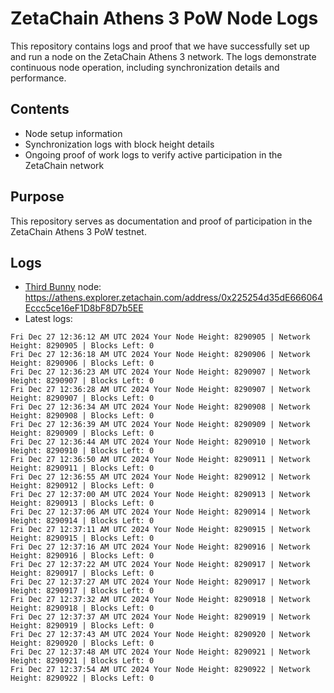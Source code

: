 # ZetaChain Athens 3 PoW Node Logs
This repository contains logs and proof that we have successfully set up and run a node on the ZetaChain Athens 3 network. The logs demonstrate continuous node operation, including synchronization details and performance.

## Contents
- Node setup information
- Synchronization logs with block height details
- Ongoing proof of work logs to verify active participation in the ZetaChain network

## Purpose
This repository serves as documentation and proof of participation in the ZetaChain Athens 3 PoW testnet.

## Logs

- [Third Bunny](https://thirdbunny.xyz/) node: https://athens.explorer.zetachain.com/address/0x225254d35dE666064Eccc5ce16eF1D8bF8D7b5EE
- Latest logs:
```
Fri Dec 27 12:36:12 AM UTC 2024 Your Node Height: 8290905 | Network Height: 8290905 | Blocks Left: 0
Fri Dec 27 12:36:18 AM UTC 2024 Your Node Height: 8290906 | Network Height: 8290906 | Blocks Left: 0
Fri Dec 27 12:36:23 AM UTC 2024 Your Node Height: 8290907 | Network Height: 8290907 | Blocks Left: 0
Fri Dec 27 12:36:28 AM UTC 2024 Your Node Height: 8290907 | Network Height: 8290907 | Blocks Left: 0
Fri Dec 27 12:36:34 AM UTC 2024 Your Node Height: 8290908 | Network Height: 8290908 | Blocks Left: 0
Fri Dec 27 12:36:39 AM UTC 2024 Your Node Height: 8290909 | Network Height: 8290909 | Blocks Left: 0
Fri Dec 27 12:36:44 AM UTC 2024 Your Node Height: 8290910 | Network Height: 8290910 | Blocks Left: 0
Fri Dec 27 12:36:50 AM UTC 2024 Your Node Height: 8290911 | Network Height: 8290911 | Blocks Left: 0
Fri Dec 27 12:36:55 AM UTC 2024 Your Node Height: 8290912 | Network Height: 8290912 | Blocks Left: 0
Fri Dec 27 12:37:00 AM UTC 2024 Your Node Height: 8290913 | Network Height: 8290913 | Blocks Left: 0
Fri Dec 27 12:37:06 AM UTC 2024 Your Node Height: 8290914 | Network Height: 8290914 | Blocks Left: 0
Fri Dec 27 12:37:11 AM UTC 2024 Your Node Height: 8290915 | Network Height: 8290915 | Blocks Left: 0
Fri Dec 27 12:37:16 AM UTC 2024 Your Node Height: 8290916 | Network Height: 8290916 | Blocks Left: 0
Fri Dec 27 12:37:22 AM UTC 2024 Your Node Height: 8290917 | Network Height: 8290917 | Blocks Left: 0
Fri Dec 27 12:37:27 AM UTC 2024 Your Node Height: 8290917 | Network Height: 8290917 | Blocks Left: 0
Fri Dec 27 12:37:32 AM UTC 2024 Your Node Height: 8290918 | Network Height: 8290918 | Blocks Left: 0
Fri Dec 27 12:37:37 AM UTC 2024 Your Node Height: 8290919 | Network Height: 8290919 | Blocks Left: 0
Fri Dec 27 12:37:43 AM UTC 2024 Your Node Height: 8290920 | Network Height: 8290920 | Blocks Left: 0
Fri Dec 27 12:37:48 AM UTC 2024 Your Node Height: 8290921 | Network Height: 8290921 | Blocks Left: 0
Fri Dec 27 12:37:54 AM UTC 2024 Your Node Height: 8290922 | Network Height: 8290922 | Blocks Left: 0
```

